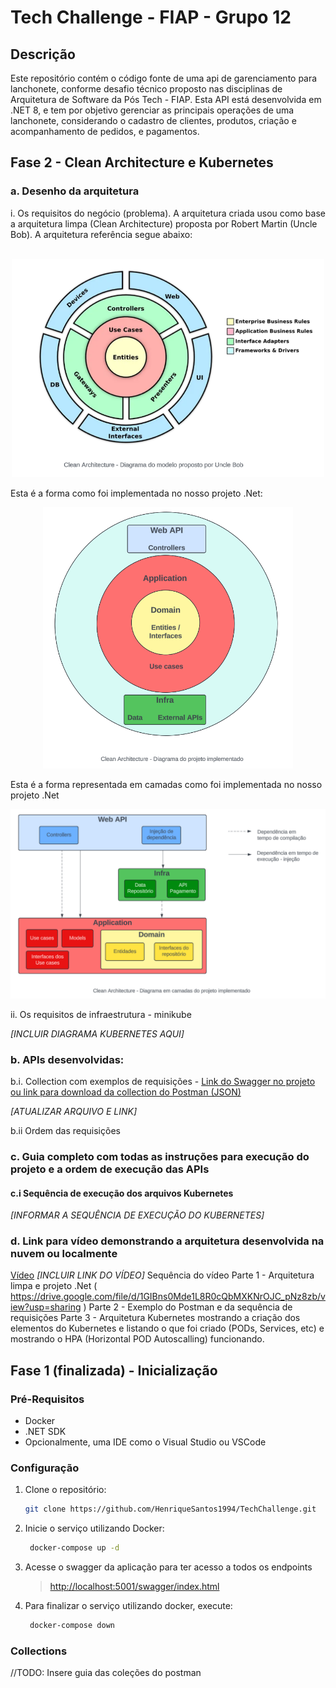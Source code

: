 # Tech Challenge - FIAP - Grupo 12

## Descrição
Este repositório contém o código fonte de uma api de garenciamento para lanchonete, conforme desafio técnico proposto nas disciplinas de Arquitetura de Software da Pós Tech - FIAP. Esta API está desenvolvida em .NET 8, e tem por objetivo gerenciar as principais operações de uma lanchonete, considerando o cadastro de clientes, produtos, criação e acompanhamento de pedidos, e pagamentos.

## Fase 2 - Clean Architecture e Kubernetes

### a. Desenho da arquitetura 

i. Os requisitos do negócio (problema).
A arquitetura criada usou como base a arquitetura limpa (Clean Architecture) proposta por Robert Martin (Uncle Bob). A arquitetura referência segue abaixo:

<p align="center">
  &nbsp;&nbsp;&nbsp;&nbsp;&nbsp;&nbsp;&nbsp;&nbsp;&nbsp;&nbsp;&nbsp;&nbsp;&nbsp;&nbsp;&nbsp;&nbsp;&nbsp;&nbsp;&nbsp;&nbsp;&nbsp;&nbsp;&nbsp;&nbsp;&nbsp;&nbsp;<img src="Documentação/CleanArchitecture/Clean1.png" width="500"/>
</p>

Esta é a forma como foi implementada no nosso projeto .Net:

<p align="center">
  <img src="Documentação/CleanArchitecture/Clean2.png" width="400"/>
</p>

Esta é a forma representada em camadas como foi implementada no nosso projeto .Net

<p align="center">
  <img src="Documentação/CleanArchitecture/Clean3.png" width="700"/>
</p>

ii. Os requisitos de infraestrutura - minikube

*[INCLUIR DIAGRAMA KUBERNETES AQUI]*

### b. APIs desenvolvidas:
b.i. Collection com exemplos de requisições - [Link do Swagger no projeto ou link para download da collection do Postman (JSON)](Documentação/Postman/FIAP.TechChallenge.ByteMeBurguer.API.postman_collection.json)

*[ATUALIZAR ARQUIVO E LINK]*

b.ii Ordem das requisições

### c. Guia completo com todas as instruções para execução do projeto e a ordem de execução das APIs
#### c.i Sequência de execução dos arquivos Kubernetes
*[INFORMAR A SEQUÊNCIA DE EXECUÇÃO DO KUBERNETES]*

### d. Link para vídeo demonstrando a arquitetura desenvolvida na nuvem ou localmente
[Vídeo](www.youtube.com)
*[INCLUIR LINK DO VÍDEO]*
Sequência do vídeo
Parte 1 - Arquitetura limpa e projeto .Net ( https://drive.google.com/file/d/1GIBns0Mde1L8R0cQbMXKNrOJC_pNz8zb/view?usp=sharing )
Parte 2 - Exemplo do Postman e da sequência de requisições
Parte 3 - Arquitetura Kubernetes mostrando a criação dos elementos do Kubernetes e listando o que foi criado (PODs, Services, etc) e mostrando o HPA (Horizontal POD Autoscalling) funcionando.

## Fase 1 (finalizada) - Inicialização

### Pré-Requisitos
- Docker
- .NET SDK
- Opcionalmente, uma IDE como o Visual Studio ou VSCode


### Configuração
1. Clone o repositório:
   ```bash
   git clone https://github.com/HenriqueSantos1994/TechChallenge.git
    ```

2. Inicie o serviço utilizando Docker:

   ```bash
    docker-compose up -d
   ```

3. Acesse o swagger da aplicação para ter acesso a todos os endpoints

   > [http://localhost:5001/swagger/index.html](http://localhost:5001/swagger/index.html)


4. Para finalizar o serviço utilizando docker, execute:

   ```bash
    docker-compose down
   ```

### Collections
//TODO: Insere guia das coleções do postman
